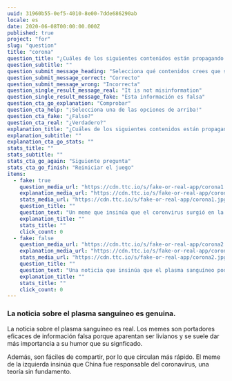 ```yaml
---
uuid: 31960b55-0ef5-4010-8e00-7dde686290ab
locale: es
date: 2020-06-08T00:00:00.000Z
published: true
project: "for"
slug: "question"
title: "corona"
question_title: "¿Cuáles de los siguientes contenidos están propagando información falsa sobre el coronavirus?"
question_subtitle: ""
question_submit_message_heading: "Selecciona qué contenidos crees que son falsos o engañosos"
question_submit_message_correct: "Correcto"
question_submit_message_wrong: "Incorrecta"
question_single_result_message_real: "It is not misinformation"
question_single_result_message_fake: "Esta información es falsa"
question_cta_go_explanation: "Comprobar"
question_cta_help: "¡Selecciona una de las opciones de arriba!"
question_cta_fake: "¿Falso?"
question_cta_real: "¿Verdadero?"
explanation_title: "¿Cuáles de los siguientes contenidos están propagando información falsa sobre el coronavirus?"
explanation_subtitle: ""
explanation_cta_go_stats: ""
stats_title: ""
stats_subtitle: ""
stats_cta_go_again: "Siguiente pregunta"
stats_cta_go_finish: "Reiniciar el juego"
items:
  - fake: true
    question_media_url: "https://cdn.ttc.io/s/fake-or-real-app/corona1.jpg"
    explanation_media_url: "https://cdn.ttc.io/s/fake-or-real-app/corona1.jpg"
    stats_media_url: "https://cdn.ttc.io/s/fake-or-real-app/corona1.jpg"
    question_title: ""
    question_text: "Un meme que insinúa que el coronvirus surgió en la China"
    explanation_title: ""
    stats_title: ""
    click_count: 0
  - fake: false
    question_media_url: "https://cdn.ttc.io/s/fake-or-real-app/corona2.jpg"
    explanation_media_url: "https://cdn.ttc.io/s/fake-or-real-app/corona2.jpg"
    stats_media_url: "https://cdn.ttc.io/s/fake-or-real-app/corona2.jpg"
    question_title: ""
    question_text: "Una noticia que insinúa que el plasma sanguíneo podría ayudar a curar el coronavirus"
    explanation_title: ""
    stats_title: ""
    click_count: 0
---
```


### La noticia sobre el plasma sanguíneo es genuina.

La noticia sobre el plasma sanguíneo es real. Los memes son portadores eficaces de información falsa porque aparentan ser livianos y se suele dar más importancia a su humor que su signficado. 

Además, son fáciles de compartir, por lo que circulan más rápido. El meme de la izquierda insinúa que China fue responsable del coronavirus, una teoría sin fundamento.
